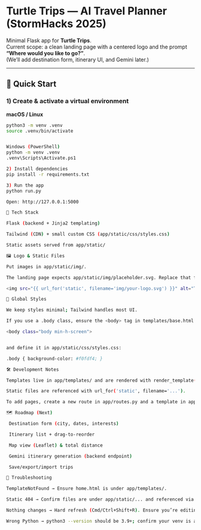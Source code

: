 # Turtle Trips — AI Travel Planner (StormHacks 2025)

Minimal Flask app for **Turtle Trips**.  
Current scope: a clean landing page with a centered logo and the prompt **“Where would you like to go?”**.  
(We’ll add destination form, itinerary UI, and Gemini later.)

---
## 🚀 Quick Start

### 1) Create & activate a virtual environment
**macOS / Linux**
```bash
python3 -m venv .venv
source .venv/bin/activate


Windows (PowerShell)
python -m venv .venv
.venv\Scripts\Activate.ps1

2) Install dependencies
pip install -r requirements.txt

3) Run the app
python run.py

Open: http://127.0.0.1:5000

🧩 Tech Stack

Flask (backend + Jinja2 templating)

Tailwind (CDN) + small custom CSS (app/static/css/styles.css)

Static assets served from app/static/

🖼 Logo & Static Files

Put images in app/static/img/.

The landing page expects app/static/img/placeholder.svg. Replace that file or change the reference:

<img src="{{ url_for('static', filename='img/your-logo.svg') }}" alt="Turtle Trips logo" />

🎨 Global Styles

We keep styles minimal; Tailwind handles most UI.

If you use a .body class, ensure the <body> tag in templates/base.html includes it:

<body class="body min-h-screen">


and define it in app/static/css/styles.css:

.body { background-color: #f0fdf4; }

🛠 Development Notes

Templates live in app/templates/ and are rendered with render_template(...).

Static files are referenced with url_for('static', filename='...').

To add pages, create a new route in app/routes.py and a template in app/templates/.

🗺️ Roadmap (Next)

 Destination form (city, dates, interests)

 Itinerary list + drag-to-reorder

 Map view (Leaflet) & total distance

 Gemini itinerary generation (backend endpoint)

 Save/export/import trips

🧹 Troubleshooting

TemplateNotFound → Ensure home.html is under app/templates/.

Static 404 → Confirm files are under app/static/... and referenced via url_for('static', filename='...').

Nothing changes → Hard refresh (Cmd/Ctrl+Shift+R). Ensure you’re editing the correct files.

Wrong Python → python3 --version should be 3.9+; confirm your venv is activated.